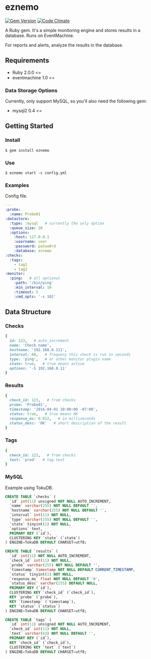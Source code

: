 # eznemo

[![Gem Version](https://badge.fury.io/rb/eznemo.svg)](https://badge.fury.io/rb/eznemo) [![Code Climate](https://codeclimate.com/github/kenjij/eznemo/badges/gpa.svg)](https://codeclimate.com/github/kenjij/eznemo)

A Ruby gem. It's a simple monitoring engine and stores results in a database. Runs on EventMachine.

For reports and alerts, analyze the results in the database.

## Requirements

- Ruby 2.0.0 <=
- eventmachine 1.0 <=

### Data Storage Options

Currently, only support MySQL, so you'll also need the following gem:

- mysql2 0.4 <=

## Getting Started

### Install

```
$ gem install eznemo
```

### Use

```
$ eznemo start -c config.yml
```

### Examples

Config file.

```yaml
---
:probe:
  :name: Probe01
:datastore:
  :type: :mysql   # currently the only option
  :queue_size: 20
  :options:
    :host: 127.0.0.1
    :username: user
    :password: paSsw0rd
    :database: eznemo
:checks:
  :tags:
    - tag1
    - tag2
:monitor:
  :ping:   # all optional
    :path: '/bin/ping'
    :min_interval: 10
    :timeout: 5
    :cmd_opts: '-s 102'
```

## Data Structure

### Checks

```ruby
{
  id: 123,   # auto_increment
  name: 'Check name',
  hostname: '192.168.0.111',
  interval: 60,   # frequecy this check is run in seconds
  type: 'ping',   # or other monitor plugin name
  state: true,   # true means active
  options: '-S 192.168.0.11'
}
```

### Results

```ruby
{
  check_id: 123,   # from checks
  probe: 'Probe01',
  timestamp: '2016-04-01 10:00:00 -07:00',
  status: true,   # true means OK
  response_ms: 0.012,   # in milliseconds
  status_desc: 'OK'   # short description of the result
}
```

### Tags

```ruby
{
  check_id: 123,   # from checks
  text: 'prod'   # tag text
}
```


### MySQL

Example using TokuDB.

```sql
CREATE TABLE `checks` (
  `id` int(11) unsigned NOT NULL AUTO_INCREMENT,
  `name` varchar(255) NOT NULL DEFAULT '',
  `hostname` varchar(255) NOT NULL DEFAULT '',
  `interval` int(11) NOT NULL,
  `type` varchar(255) NOT NULL DEFAULT '',
  `state` tinyint(1) NOT NULL,
  `options` text,
  PRIMARY KEY (`id`),
  CLUSTERING KEY `state` (`state`)
) ENGINE=TokuDB DEFAULT CHARSET=utf8;

CREATE TABLE `results` (
  `id` int(11) NOT NULL AUTO_INCREMENT,
  `check_id` int(11) NOT NULL,
  `probe` varchar(255) NOT NULL DEFAULT '',
  `timestamp` timestamp NOT NULL DEFAULT CURRENT_TIMESTAMP,
  `status` tinyint(1) NOT NULL,
  `response_ms` float NOT NULL DEFAULT '0',
  `status_desc` varchar(255) DEFAULT NULL,
  PRIMARY KEY (`id`),
  CLUSTERING KEY `check_id` (`check_id`),
  KEY `probe` (`probe`),
  KEY `timestamp` (`timestamp`),
  KEY `status` (`status`)
) ENGINE=TokuDB DEFAULT CHARSET=utf8;

CREATE TABLE `tags` (
  `id` int(11) unsigned NOT NULL AUTO_INCREMENT,
  `check_id` int(11) NOT NULL,
  `text` varchar(63) NOT NULL DEFAULT '',
  PRIMARY KEY (`id`),
  KEY `check_id` (`check_id`),
  CLUSTERING KEY `text` (`text`)
) ENGINE=TokuDB DEFAULT CHARSET=utf8;
```